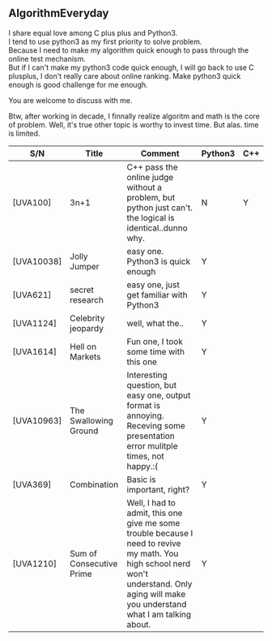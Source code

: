 ## AlgorithmEveryday

I share equal love among C plus plus and Python3.  
I tend to use python3 as my first priority to solve problem.  
Because I need to make my algorithm quick enough to pass through the online test mechanism.  
But if I can't make my python3 code quick enough, I will go back to use C plusplus, I don't really care about online ranking. Make python3 quick enough is good challenge for me enough.  

You are welcome to discuss with me. 

Btw, after working in decade, I finnally realize algoritm and math is the core of problem. Well, it's true other topic is worthy to invest time. But alas. time is limited.  

S/N | Title | Comment | Python3 | C++
---|---|---|---|---
[UVA100]|3n+1|C++ pass the online judge without a problem, but python just can't. the logical is identical..dunno why.| N|Y
[UVA10038]|Jolly Jumper|easy one. Python3 is quick enough | Y||
[UVA621]|secret research|easy one, just get familiar with Python3|Y
[UVA1124]|Celebrity jeopardy| well, what the..|Y|
[UVA1614]|Hell on Markets| Fun one, I took some time with this one | Y|
[UVA10963]|The Swallowing Ground| Interesting question, but easy one, output format is annoying. Receving some presentation error mulitple times, not happy.:(|Y|
[UVA369]|Combination|Basic is important, right?|Y|
[UVA1210]|Sum of Consecutive Prime| Well, I had to admit, this one give me some trouble because I need to revive my math. You high school nerd won't understand. Only aging will make you understand what I am talking about. |Y|